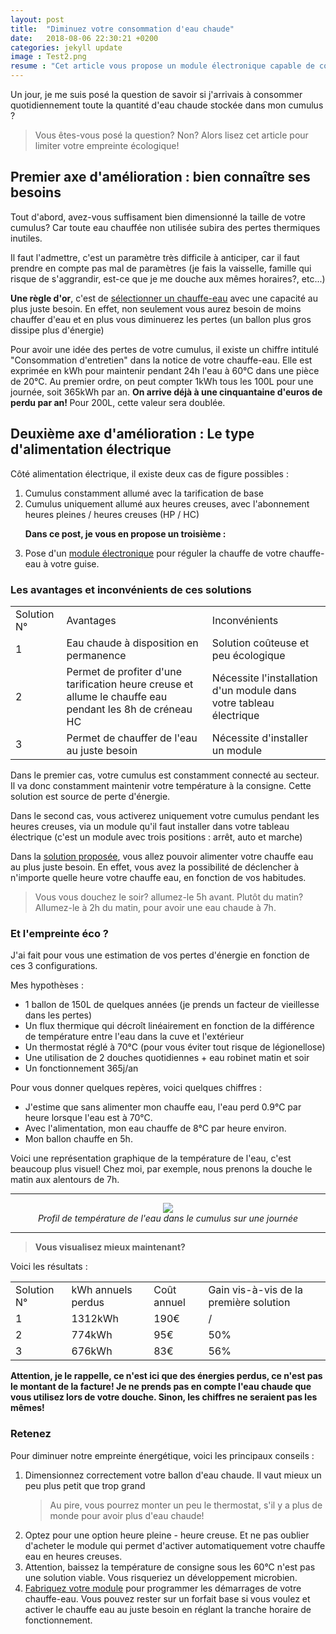 ```yaml
---
layout: post
title:  "Diminuez votre consommation d'eau chaude"
date:   2018-08-06 22:30:21 +0200
categories: jekyll update
image : Test2.png
resume : "Cet article vous propose un module électronique capable de commander à distance la commande de chauffe de votre cumulus au plus juste besoin"
---
```


Un jour, je me suis posé la question de savoir si j'arrivais à consommer quotidiennement toute la quantité d'eau chaude stockée dans mon cumulus ?
<blockquote>
Vous êtes-vous posé la question? Non? Alors lisez cet article pour limiter votre empreinte écologique!
</blockquote>
<h2> Premier axe d'amélioration : bien connaître ses besoins </h2>
Tout d'abord, avez-vous suffisament bien dimensionné la taille de votre cumulus? Car toute eau chauffée non utilisée subira des pertes thermiques inutiles. 

Il faut l'admettre, c'est un paramètre très difficile à anticiper, car il faut prendre en compte pas mal de paramètres (je fais la vaisselle, famille qui risque de s'aggrandir, est-ce que je me douche aux mêmes horaires?, etc...)

<strong>Une règle d'or</strong>, c'est de <a href="https://www.mychauffage.com/blog/comment-choisir-capacite-chauffe-eau">sélectionner un chauffe-eau</a> avec une capacité au plus juste besoin. 
En effet, non seulement vous aurez besoin de moins chauffer d'eau et en plus vous diminuerez les pertes (un ballon plus gros dissipe plus d'énergie)

Pour avoir une idée des pertes de votre cumulus, il existe un chiffre intitulé "Consommation d'entretien" dans la notice de votre chauffe-eau. Elle est exprimée en kWh pour maintenir pendant 24h l'eau à 60°C dans une pièce de 20°C.
Au premier ordre, on peut compter 1kWh tous les 100L pour une journée, soit 365kWh par an. <strong>On arrive déjà à une cinquantaine d'euros de perdu par an! <i class="fas fa-surprise"></i></strong>  Pour 200L, cette valeur sera doublée.

<h2> Deuxième axe d'amélioration : Le type d'alimentation électrique </h2>
Côté alimentation électrique, il existe deux cas de figure possibles : 
<ol>
<li>Cumulus constamment allumé avec la tarification de base</li>
<li>Cumulus uniquement allumé aux heures creuses, avec l'abonnement heures pleines / heures creuses (HP / HC)</li>

<strong>Dans ce post, je vous en propose un troisième <i class="fas fa-kiss-beam"></i> : </strong>
<li>Pose d'un <a href="{{ site.baseurl }}/jekyll/update/2018/08/21/fabriquer-votre-module-cumulus.html">module électronique</a> pour réguler la chauffe de votre chauffe-eau à votre guise.</li>
</ol>
<h3> Les avantages et inconvénients de ces solutions </h3>


<table>
<tr><td>Solution N°</td><td>Avantages</td><td>Inconvénients</td>
</tr>
<tr><td>1</td><td>Eau chaude à disposition en permanence</td><td>Solution coûteuse et peu écologique</td></tr>
<tr><td>2</td><td>Permet de profiter d'une tarification heure creuse et allume le chauffe eau pendant les 8h de créneau HC</td><td>Nécessite l'installation d'un module dans votre tableau électrique</td></tr>
<tr><td>3</td><td>Permet de chauffer de l'eau au juste besoin</td><td>Nécessite d'installer un module</td></tr>
</table>

Dans le premier cas, votre cumulus est constamment connecté au secteur. Il va donc constamment maintenir votre température à la consigne. Cette solution est source de perte d'énergie.

Dans le second cas, vous activerez uniquement votre cumulus pendant les heures creuses, via un module qu'il faut installer dans votre tableau électrique (c'est un module avec trois positions : arrêt, auto et marche)

Dans la <a href="{{ site.baseurl }}/jekyll/update/2018/08/21/fabriquer-votre-module-cumulus.html">solution proposée</a>, vous allez pouvoir alimenter votre chauffe eau au plus juste besoin. En effet, vous avez la possibilité de déclencher à n'importe quelle heure votre chauffe eau, en fonction de vos habitudes. 
<blockquote>
Vous vous douchez le soir? allumez-le 5h avant.
Plutôt du matin? Allumez-le à 2h du matin, pour avoir une eau chaude à 7h. 
</blockquote>

<h3> Et l'empreinte éco ? </h3>

J'ai fait pour vous une estimation de vos pertes d'énergie en fonction de ces 3 configurations.

Mes hypothèses : 
- 1 ballon de 150L de quelques années (je prends un facteur de vieillesse dans les pertes)
- Un flux thermique qui décroît linéairement en fonction de la différence de température entre l'eau dans la cuve et l'extérieur
- Un thermostat réglé à 70°C (pour vous éviter tout risque de légionellose)
- Une utilisation de 2 douches quotidiennes + eau robinet matin et soir
- Un fonctionnement 365j/an

Pour vous donner quelques repères, voici quelques chiffres : 
- J'estime que sans alimenter mon chauffe eau, l'eau perd 0.9°C par heure lorsque l'eau est à 70°C.
- Avec l'alimentation, mon eau chauffe de 8°C par heure environ.
- Mon ballon chauffe en 5h.


Voici une représentation graphique de la température de l'eau, c'est beaucoup plus visuel! 
Chez moi, par exemple, nous prenons la douche le matin aux alentours de 7h.
<hr>
<center>
<img src="{{ "/assets/img/" | absolute_url }}graphe1.png">
</center>

<center>
<i>Profil de température de l'eau dans le cumulus sur une journée</i>
</center>
<hr>
<blockquote>
<strong>Vous visualisez mieux maintenant? <i class="fas fa-smile-wink"></i></strong>
</blockquote>
Voici les résultats : 

<table>
<tr><td>Solution N°</td><td>kWh annuels perdus</td><td>Coût annuel</td><td>Gain vis-à-vis de la première solution</td>
</tr>
<tr><td>1</td><td>1312kWh</td><td>190€</td><td>/</td></tr>
<tr><td>2</td><td>774kWh</td><td>95€</td><td>50%</td></tr>
<tr><td>3</td><td>676kWh</td><td>83€</td><td>56%</td></tr>
</table>

<strong>Attention, je le rappelle, ce n'est ici que des énergies perdus, ce n'est pas le montant de la facture! Je ne prends pas en compte l'eau chaude que vous utilisez lors de votre douche. Sinon, les chiffres ne seraient pas les mêmes!</strong>



<h3>Retenez</h3>
Pour diminuer notre empreinte énergétique, voici les principaux conseils : 
<ol>
<li>
Dimensionnez correctement votre ballon d'eau chaude. Il vaut mieux un peu plus petit que trop grand 
<blockquote>
Au pire, vous pourrez monter un peu le thermostat, s'il y a plus de monde pour avoir plus d'eau chaude!
</blockquote>
</li>
<li>
Optez pour une option heure pleine - heure creuse. Et ne pas oublier d'acheter le module qui permet d'activer automatiquement votre chauffe eau en heures creuses.
</li>
<li>
Attention, baissez la température de consigne sous  les 60°C n'est pas une solution viable. Vous risqueriez un développement microbien.
</li>
<li>
<a href="{{ site.baseurl }}/jekyll/update/2018/08/21/fabriquer-votre-module-cumulus.html">Fabriquez votre module</a> pour programmer les démarrages de votre chauffe-eau. Vous pouvez rester sur un forfait base si vous voulez et activer le chauffe eau au juste besoin en réglant la tranche horaire de fonctionnement.
</li>
</ol>


